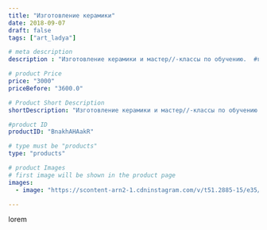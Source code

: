 ```yaml
---
title: "Изготовление керамики"
date: 2018-09-07
draft: false
tags: ["art_ladya"]

# meta description
description : "Изготовление керамики и мастер//-классы по обучению.  #гончар #исскуство #potter #керамикадляинтерьера #керамикаручнаяработа #гончарнаямастерская #керамиканазак"

# product Price
price: "3000"
priceBefore: "3600.0"

# Product Short Description
shortDescription: "Изготовление керамики и мастер//-классы по обучению.  #гончар #исскуство #potter #керамикадляинтерьера #керамикаручнаяработа #гончарнаямастерская #керамиканазаказ #handmade #посудаизглины #керамика #гончарнаяпосуда #эксклюзивнаякерамика #painter #dishes #decor #ceramicart #nntoday #claygoods #restaurant #earthenware #ceramic #design #bowl #dish #plate #ceramicart #berries #авторскаякерамика"

#product ID
productID: "BnakhAHAakR"

# type must be "products"
type: "products"

# product Images
# first image will be shown in the product page
images:
  - image: "https://scontent-arn2-1.cdninstagram.com/v/t51.2885-15/e35/40807789_260186824631719_68866814364412013_n.jpg?se=7&tp=1&_nc_ht=scontent-arn2-1.cdninstagram.com&_nc_cat=107&_nc_ohc=I5l-qZkZetkAX8LbZ2M&ccb=7-4&oh=5a895cde7b293ebc6cbd0598b952d0b0&oe=60840F4E&_nc_sid=86f79a&ig_cache_key=MTg2Mjk2MTk5MzQwNTgwMjc2OQ%3D%3D.2-ccb7-4"

---
```

lorem
